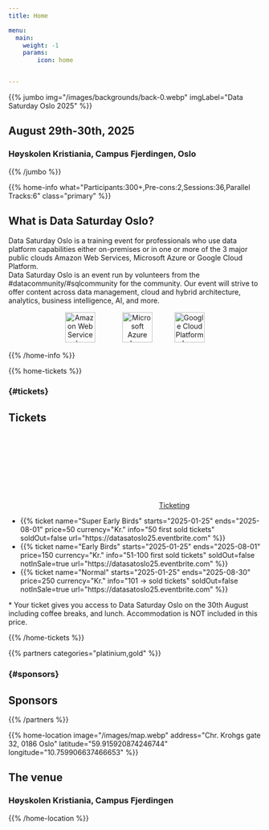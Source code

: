 ```yaml
---
title: Home

menu:
  main:
    weight: -1
    params:
        icon: home


---
```

{{% jumbo img="/images/backgrounds/back-0.webp" imgLabel="Data Saturday Oslo 2025" %}}

## August 29th-30th, 2025
### Høyskolen Kristiania, Campus Fjerdingen, Oslo
<!--
<a class="btn primary btn-lg" style="margin-top: 1em;" href="https://drive.google.com/file/d/1td_9Cr1b2JZvv0bCpOCJNDsEWgVgEp2Y/view?usp=sharing" target="_blank">Become a sponsor</a>
 -->
<!--
<a class="btn primary btn-lg" href="https://sessionize.com/data-saturday-oslo-2025/" target="_blank">
    <svg class="icon icon-cfp"><use xlink:href="#cfp"></use></svg>Submit a presentation
</a>
 
<a class="btn primary btn-lg" href="https://datasatoslo25.eventbrite.com" target="_blank">
    <svg class="icon icon-ticket"><use xlink:href="#ticket"></use></svg>Register for Saturday
</a>
-->
{{% /jumbo %}}

{{% home-info what="Participants:300+,Pre-cons:2,Sessions:36,Parallel Tracks:6" class="primary" %}}
## What is Data Saturday Oslo?

Data Saturday Oslo is a training event for professionals who use data platform capabilities either on-premises or in one or more of the 3 major public clouds Amazon Web Services, Microsoft Azure or Google Cloud Platform.  
Data Saturday Oslo is an event run by volunteers from the #datacommunity/#sqlcommunity for the community. Our event will strive to offer content across data management, cloud and hybrid architecture, analytics, business intelligence, AI, and more.
<p style="text-align:center; margin-top: 15px;">
  <img src="/images/logos/AWS_Logo.png" height="60" alt="Amazon Web Services logo" style="margin-left: 15px; margin-right: 25px;">
  <img src="/images/logos/azure_new_logo.png" height="60" alt="Microsoft Azure logo" style="margin-left: 25px; margin-right: 25px;">
  <img src="/images/logos/gcp_logo_cloud.png" height="60" alt="Google Cloud Platform logo" style="margin-left: 15px; margin-right: 15px;">
</p>
{{% /home-info %}}


<!-- ... 



{{% home-speakers %}}
## Featured Speakers


{{< button-link label="Submit a presentation"
                url="https://conference-hall.io/public/event/HJRThubF4uYPkb7jSUxi"
                icon="cfp" >}}
 
<!-- ... 
{{< button-link label="See all speakers"
                url="./speakers"
                icon="right" >}}
-->
<!--
{{% /home-speakers %}}
-->

<!-- ... 

{{% home-subscribe  class="primary" %}}

## Get notified about the important conference updates

{{% /home-subscribe %}}
-->
<!-- ... -->
{{% home-tickets %}}
### {#tickets}
## Tickets

<a class="btn primary" href="https://datasatoslo25.eventbrite.com" target="_blank"><svg class="icon icon-ticket"><use xlink:href="#ticket"></use></svg>Ticketing</a>

<ul>
<li>{{% ticket name="Super Early Birds"
           starts="2025-01-25"
           ends="2025-08-01"
           price=50
           currency="Kr."
           info="50 first sold tickets"
           soldOut=false
           url="https://datasatoslo25.eventbrite.com" %}}</li>
<li>{{% ticket name="Early Birds"
           starts="2025-01-25"
           ends="2025-08-01"
           price=150
           currency="Kr."
           info="51-100 first sold tickets"
           soldOut=false
           notInSale=true
           url="https://datasatoslo25.eventbrite.com" %}}</li>
<li>{{% ticket name="Normal"
           starts="2025-01-25"
           ends="2025-08-30"
           price=250
           currency="Kr."
           info="101 -> sold tickets"
           soldOut=false
           notInSale=true
           url="https://datasatoslo25.eventbrite.com" %}}</li>
</ul>

\* Your ticket gives you access to Data Saturday Oslo on the 30th August including coffee breaks, and lunch. Accommodation is NOT included in this price.

{{% /home-tickets %}}


{{% partners categories="platinium,gold" %}}
### {#sponsors}
## Sponsors
{{% /partners %}}
 


<!-- ... -->

{{% home-location
    image="/images/map.webp"
    address="Chr. Krohgs gate 32, 0186 Oslo"
    latitude="59.915920874246744"
    longitude="10.759906637466653" %}}
 
## The venue

### Høyskolen Kristiania, Campus Fjerdingen


{{% /home-location %}}

<!-- ... 

{{% album images="/images/album/2018/_25A9313.jpg,/images/album/2018/_25A9386.jpg,/images/album/2018/_25A9671.jpg,/images/album/2018/_25A9334.jpg,/images/album/2018/_25A9282.jpg,/images/album/2018/_25A9612.jpg,/images/album/2018/_25A9452.jpg,/images/album/2018/_25A9628.jpg" %}}

### Some pictures of the **DevFest Toulouse 2018** with the 👾 _retro-gaming_ theme.
-->
<!-- ... 
<a class="btn primary" target="_blank" rel="noopener" href="https://photos.app.goo.gl/nJYFVReFUk9mnXbv9">
    See all photos
    {{% icon "right" %}}
</a>
{{% /album  %}}
--> 

 

